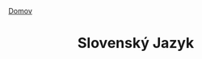 <div align="center">
<div align="left">
    <a href="../README.md">Domov</a>
</div>

# Slovenský Jazyk

</div>